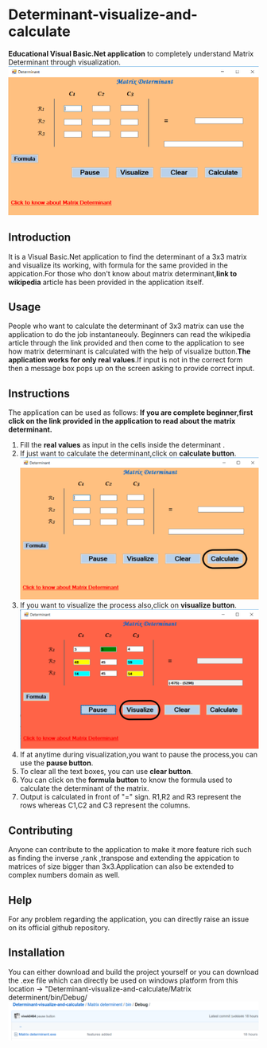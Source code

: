 # Determinant-visualize-and-calculate
__Educational Visual Basic.Net application__ to completely understand Matrix Determinant through visualization.
![github-small](https://github.com/vivek0464/Determinant-visualize-and-calculate/blob/master/Screenshot%20(1).png)

## Introduction
It is a Visual Basic.Net application to find the determinant of a 3x3 matrix and visualize its working, with formula for the 
same provided in the appication.For those who don't know about matrix determinant,__link to wikipedia__ article has been provided in the application itself.

## Usage
People who want to calculate the determinant of 3x3 matrix can use the application to do the job instantaneouly. Beginners can read the wikipedia article through the link provided and then come to the application to see how matrix determinant is calculated with the help of visualize button.__The application works for only real values__.If input is not in the correct form then a message box pops up on the screen asking to provide correct input.

## Instructions
The application can be used as follows:
__If you are complete beginner,first click on the link provided in the application to read about the matrix determinant.__
1. Fill the __real values__ as input in the cells inside the determinant .
2. If just want to calculate the determinant,click on __calculate button__.
![](https://github.com/vivek0464/Determinant-visualize-and-calculate/blob/master/Screenshot%20(1)%20-%20Copy.png)
3. If you want to visualize the process also,click on __visualize button__.
![](https://github.com/vivek0464/Determinant-visualize-and-calculate/blob/master/Screenshot%20(2).png)
4. If at anytime during visualization,you want to pause the process,you can use the __pause button__.
5. To clear all the text boxes, you can use __clear button__.
6. You can click on the __formula button__ to know the formula used to calculate the determinant of the matrix.
7. Output is calculated in front of "=" sign. R1,R2 and R3 represent the rows whereas C1,C2 and C3 represent the columns.

## Contributing
Anyone can contribute to the application to make it more feature rich such as finding the inverse ,rank ,transpose and extending the appication to matrices of size bigger than 3x3.Application can also be extended to complex numbers domain as well.

## Help
For any problem regarding the application, you can directly raise an issue on its official github repository.

## Installation
You can either download and build the project yourself or you can download the .exe file which can directly be used on windows platform from this location -> "Determinant-visualize-and-calculate/Matrix determinent/bin/Debug/ 
![](https://github.com/vivek0464/Determinant-visualize-and-calculate/blob/master/screenshot-github.com-2019.01.22-15-02-53.png)



